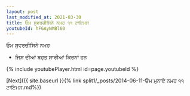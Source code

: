 ```yaml
---
layout: post
last_modified_at: 2021-03-30
title: ਓਮ ਸੁਵਰਚੀਸਿਨੇ ਨਮਹ ੧੧ ਟਾਇਮਸ
youtubeId: hFGAyNMBl60
---
```

 
 
 ਓਮ ਸੁਵਰਚੀਸਿਨੇ ਨਮਹ  
 
 -  ਜਿਸ ਦੀਆਂ ਬਹੁਤ ਸਾਰੀਆਂ ਕਿਰਨਾਂ ਹਨ 
 
  
 
  
 
 
 
 
 
 


{% include youtubePlayer.html id=page.youtubeId %}
 
[Next]({{ site.baseurl }}{% link  split1/_posts/2014-06-11-ਓਮ ਮੁਨਾਏ ਨਮਹ ੧੧ ਟਾਇਮਸ.md%})
 
